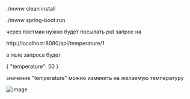 ./mvnw clean install

./mvnw spring-boot:run

через постман нужно будет посылать put запрос на

http://localhost:8080/api/temperature/1

в теле запроса будет

{
"temperature": 50
}

значение "temperature" можно изменить на желаемую температуру

![image](https://github.com/AlisherMukhambetzhanov/TemperatureApp/assets/53463211/b051c37e-d10d-4542-bc05-1912a5dedbff)

